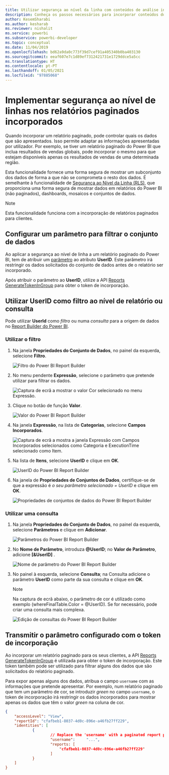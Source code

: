 ```yaml
---
title: Utilizar segurança ao nível da linha com conteúdos de análise incorporada do Power BI para melhores informações de BI incorporadas
description: Conheça os passos necessários para incorporar conteúdos do Power BI numa aplicação de análise incorporada do Power BI para melhores informações de BI incorporadas.
author: KesemSharabi
ms.author: kesharab
ms.reviewer: nishalit
ms.service: powerbi
ms.subservice: powerbi-developer
ms.topic: conceptual
ms.date: 11/04/2019
ms.openlocfilehash: bd62a9da0c773f39d7cef91a405340b0ba403130
ms.sourcegitcommit: eeaf607e7c1d89ef7312421731e1729ddce5a5cc
ms.translationtype: HT
ms.contentlocale: pt-PT
ms.lasthandoff: 01/05/2021
ms.locfileid: "97885068"
---
```

# <a name="implementing-row-level-security-in-embedded-paginated-reports"></a>Implementar segurança ao nível de linhas nos relatórios paginados incorporados

Quando incorporar um relatório paginado, pode controlar quais os dados que são apresentados. Isso permite adaptar as informações apresentadas por utilizador. Por exemplo, se tiver um relatório paginado do Power BI que inclua resultados de vendas globais, pode incorporar o mesmo para que estejam disponíveis apenas os resultados de vendas de uma determinada região.

Esta funcionalidade fornece uma forma segura de mostrar um subconjunto dos dados de forma a que não se comprometa o resto dos dados. É semelhante à funcionalidade de [Segurança ao Nível da Linha (RLS)](embedded-row-level-security.md), que proporciona uma forma segura de mostrar dados em relatórios do Power BI (não paginados), dashboards, mosaicos e conjuntos de dados.  

> [!NOTE]
> Esta funcionalidade funciona com a incorporação de relatórios paginados para clientes.

## <a name="configuring-a-parameter-to-filter-the-dataset"></a>Configurar um parâmetro para filtrar o conjunto de dados

Ao aplicar a segurança ao nível de linha a um relatório paginado do Power BI, tem de atribuir um [parâmetro](../../paginated-reports/report-builder-parameters.md) ao atributo **UserID**. Este parâmetro irá restringir os dados solicitados do conjunto de dados antes de o relatório ser incorporado.

Após atribuir o parâmetro ao **UserID**, utilize a API [Reports GenerateTokenInGroup](/rest/api/power-bi/embedtoken/reports_generatetokeningroup) para obter o token de incorporação.

## <a name="use-userid-as-a-filter-at-report-or-query-level"></a>Utilizar UserID como filtro ao nível de relatório ou consulta

Pode utilizar **UserId** como *filtro* ou numa *consulta* para a origem de dados no [Report Builder do Power BI](../../paginated-reports/report-builder-power-bi.md).

### <a name="using-the-filter"></a>Utilizar o filtro

1. Na janela **Propriedades do Conjunto de Dados**, no painel da esquerda, selecione **Filtro**.

    ![Filtro do Power BI Report Builder](media/paginated-reports-row-level-security/filter.png)

2. No menu pendente **Expressão**, selecione o parâmetro que pretende utilizar para filtrar os dados.

     ![Captura de ecrã a mostrar o valor Cor selecionado no menu Expressão.](media/paginated-reports-row-level-security/expression.png)

3. Clique no botão de função **Valor**. 

    ![Valor do Power BI Report Builder](media/paginated-reports-row-level-security/function.png)

4. Na janela **Expressão**, na lista de **Categorias**, selecione **Campos Incorporados**.

    ![Captura de ecrã a mostra a janela Expressão com Campos Incorporados selecionados como Categoria e ExecutionTime selecionado como Item.](media/paginated-reports-row-level-security/built-in-fields.png)

5. Na lista de **Itens**, selecione **UserID** e clique em **OK**.

    ![UserID do Power BI Report Builder](media/paginated-reports-row-level-security/userid.png)

6. Na janela de **Propriedades de Conjuntos de Dados**, certifique-se de que a expressão é *o seu parâmetro selecionado = UserID* e clique em **OK**.

    ![Propriedades de conjuntos de dados do Power BI Report Builder](media/paginated-reports-row-level-security/verify.png)

### <a name="using-a-query"></a>Utilizar uma consulta

1. Na janela **Propriedades do Conjunto de Dados**, no painel da esquerda, selecione **Parâmetros** e clique em **Adicionar**.

    ![Parâmetros do Power BI Report Builder](media/paginated-reports-row-level-security/parameters.png)

2. No **Nome de Parâmetro**, introduza **\@UserID**; no **Valor de Parâmetro**, adicione **[&UserID]** .

    ![Nome de parâmetro do Power BI Report Builder](media/paginated-reports-row-level-security/parameter-name.png) 

3. No painel à esquerda, selecione **Consulta**; na Consulta adicione o parâmetro **UserID** como parte da sua consulta e clique em **OK**.
    > [!NOTE]
    > Na captura de ecrã abaixo, o parâmetro de cor é utilizado como exemplo (whereFinalTable.Color = @UserID). Se for necessário, pode criar uma consulta mais complexa.

    ![Edição de consultas do Power BI Report Builder](media/paginated-reports-row-level-security/query-edit.png)

## <a name="passing-the-configured-parameter-using-the-embed-token"></a>Transmitir o parâmetro configurado com o token de incorporação

Ao incorporar um relatório paginado para os seus clientes, a API [Reports GenerateTokenInGroup](/rest/api/power-bi/embedtoken/reports_generatetokeningroup) é utilizada para obter o token de incorporação. Este token também pode ser utilizado para filtrar alguns dos dados que são solicitados do relatório paginado.

Para expor apenas alguns dos dados, atribua o campo `username` com as informações que pretende apresentar. Por exemplo, num relatório paginado que tem um parâmetro de cor, se introduzir *green* no campo `username`, o token de incorporação irá restringir os dados incorporados para mostrar apenas os dados que têm o valor *green* na coluna de cor.

```JSON
{
    "accessLevel": "View",
    "reportId": "cfafbeb1-8037-4d0c-896e-a46fb27ff229",
    "identities": [
            {
                    // Replace the 'username' with a paginated report parameter
                    "username":     "...",
                    "reports: [
                        "cfafbeb1-8037-4d0c-896e-a46fb27ff229"
                    ]
            }
    ]
}
```